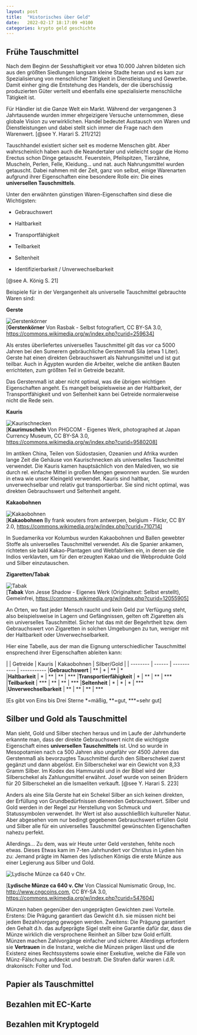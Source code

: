 ```yaml
---
layout: post
title:  "Historisches über Geld"
date:   2022-02-17 18:17:09 +0100
categories: krypto geld geschichte
---
```


## Frühe Tauschmittel

Nach dem Beginn der Sesshaftigkeit vor etwa 10.000 Jahren bildeten sich 
aus den größten Siedlungen langsam kleine Stadte heran und es kam zur Spezialisierung 
von menschlicher Tätigkeit in Dienstleistung und Gewerbe. Damit einher ging die
Entstehung des Handels, der die überschüssig produzierten Güter verteilt und ebenfalls
eine spezialisierte menschliche Tätigkeit ist. 

Für Händler ist die Ganze Welt ein Markt. Während der vergangenen 3 Jahrtausende 
wurden immer ehrgeizigere Versuche unternommen, diese globale Vision zu verwirklichen.
Handel bedeutet Austausch von Waren und Dienstleistungen und dabei stellt sich immer die 
Frage nach dem Warenwert. [@see Y. Harari S. 211/212]

Tauschhandel existiert sicher seit es moderne Menschen 
gibt. Aber wahrscheinlich haben auch die Neandertaler und vielleicht sogar die
Homo Erectus schon Dinge getauscht. Feuerstein, Pfeilspitzen, Tierzähne, Muscheln, Perlen, Felle, 
Kleidung... und nat. auch Nahrungsmittel wurden getauscht. Dabei nahmen mit der 
Zeit, ganz von selbst, einige Warenarten aufgrund ihrer Eigenschaften eine besondere 
Rolle ein: Die eines **universellen Tauschmittels**.

Unter den erwähnten günstigen Waren-Eigenschaften sind diese die Wichtigsten:

- Gebrauchswert

- Haltbarkeit

- Transportfähigkeit

- Teilbarkeit

- Seltenheit

- Identifizierbarkeit / Unverwechselbarkeit 

[@see A. König S. 21]

Beispiele für in der Vergangenheit als universelle Tauschmittel gebrauchte 
Waren sind: 

**Gerste**

![Gerstenkörner](/notes-on-crypto/assets/images/Gerstenkoerner-640x480.jpg "Gerstenkörner")<br/>
[**Gerstenkörner** Von Rasbak - Selbst fotografiert, CC BY-SA 3.0, https://commons.wikimedia.org/w/index.php?curid=259634]

Als erstes überliefertes universelles Tauschmittel gilt das vor ca 5000 Jahren bei
den Sumerern gebräuchliche Gerstenmaß Sila (etwa 1 Liter). Gerste hat einen direkten 
Gebrauchswert als Nahrungsmittel und ist gut teilbar. Auch in Ägypten wurden die Arbeiter, 
welche die antiken Bauten errichteten, zum größten Teil in Getreide bezahlt.  

Das Gerstenmaß ist aber nicht optimal, was die übrigen wichtigen Eigenschaften angeht.
Es mangelt beispielsweise an der Haltbarkeit, der Transportfähigkeit und von Seltenheit kann bei
Getreide normalerweise nicht die Rede sein.

**Kauris**

![Kaurischnecken](/notes-on-crypto/assets/images/Kaurischnecken-640x480.jpg "Kaurischnecken")<br/>
[**Kaurimuscheln** Von PHGCOM - Eigenes Werk, photographed at Japan Currency Museum, CC BY-SA 3.0, https://commons.wikimedia.org/w/index.php?curid=9580208]

Im antiken China, Teilen von Südostasien, Ozeanien und Afrika wurden lange Zeit
die Gehäuse von Kaurischnecken als universelles Tauschmittel verwendet. Die Kauris kamen
hauptsächlich von den Malediven, wo sie durch rel. einfache Mittel in großen Mengen
gewonnen wurden. Sie wurden in etwa wie unser Kleingeld verwendet. Kauris sind haltbar, 
unverwechselbar und relativ gut transportierbar. Sie sind nicht optimal, was direkten Gebrauchswert 
und Seltenheit angeht. 

**Kakaobohnen**

![Kakaobohnen](/notes-on-crypto/assets/images/Kakaobohnen-640x480.jpg "Kakaobohnen")<br/>
[**Kakaobohnen** By frank wouters from antwerpen, belgium - Flickr, CC BY 2.0, https://commons.wikimedia.org/w/index.php?curid=710714]

In Suedamerika vor Kolumbus wurden Kakaobohnen und Ballen gewebter 
Stoffe als universelles Tauschmittel verwendet. Als die Spanier ankamen, richteten 
sie bald Kakao-Plantagen und Webfabriken ein, in denen sie die Indios verklavten, 
um für den erzeugten Kakao und die Webprodukte Gold und Silber einzutauschen.

**Zigaretten/Tabak**

![Tabak](/notes-on-crypto/assets/images/Tabak-640x480.jpg "Tabak")<br/>
[**Tabak** Von Jesse Shadow - Eigenes Werk (Originaltext: Selbst erstellt), Gemeinfrei, https://commons.wikimedia.org/w/index.php?curid=12055905]

An Orten, wo fast jeder Mensch raucht und kein Geld zur 
Verfügung steht, also beispielsweise in Lagern und Gefängnissen, gelten oft Zigaretten als ein 
universelles Tauschmittel. Sicher hat das mit der Begehrtheit bzw. dem Gebrauchswert
von Zigaretten in solchen Umgebungen zu tun, weniger mit der Haltbarkeit oder Unverwechselbarkeit.

Hier eine Tabelle, aus der man die Eignung unterschiedlicher Tauschmittel ensprechend
ihrer Eigenschaften ableiten kann:

|                            | Getreide | Kauris | Kakaobohnen | Silber/Gold
|                            | -------- | ------ | ----------- | -----------
|**Gebrauchswert**           | \*\*     | \*     | \*\*        |  \*  
|**Haltbarkeit**             | \*       | \*\*   | \*\*        |  \*\*\*
|**Transportierfähigkeit**   | \*       | \*\*   | \*\*        |  \*\*\*
|**Teilbarkeit**             | \*\*\*   | \*\*   | \*\*        |  \*\*\*
|**Seltenheit**              | \*       | \*     | \*          |  \*\*\*
|**Unverwechselbarkeit**     | \*\*     | \*\*   | \*\*        |  \*\*\*

[Es gibt von Eins bis Drei Sterne \*=mäßig, \*\*=gut, \*\*\*=sehr gut]

## Silber und Gold als Tauschmittel

Man sieht, Gold und Silber stechen heraus und im Laufe der Jahrhunderte erkannte man, 
dass der direkte Gebrauchswert nicht die wichtigste Eigenschaft eines **universellen
Tauschmittels** ist. Und so wurde in Mesopotamien nach ca 500 Jahren also ungefähr
vor 4500 Jahren das Gerstenmaß als bevorzugtes Tauschmittel durch den Silberschekel
zuerst gegänzt und dann abgelöst. Ein Silberschekel war ein Gewicht von 8,33 Gramm
Silber. Im Kodex des Hammurabi und in der Bibel wird der Silberschekel als 
Zahlungsmittel erwähnt. Josef wurde von seinen Brüdern für 20 Silberschekel an die
Ismaeliten verkauft. [@see Y. Harari S. 223] 

Anders als eine Sila Gerste hat ein Schekel Silber an sich 
keinen direkten, der Erfüllung von Grundbedürfnissen dienenden Gebrauchswert. Silber und Gold werden in der Regel zur Herstellung 
von Schmuck und Statussymbolen verwendet. Ihr Wert ist also ausschließlich kultureller 
Natur. Aber abgesehen vom nur bedingt gegebenen Gebrauchswert erfüllen Gold und
Silber alle für ein universelles Tauschmittel gewünschten Eigenschaften nahezu perfekt.

Allerdings... Zu dem, was wir Heute unter Geld verstehen, fehlte noch etwas. Dieses Etwas 
kam im 7-ten Jahrhundert vor Christus in Lydien hin zu: Jemand prägte im Namen des 
lydischen Königs die erste Münze aus einer Legierung aus Silber und Gold. 

![Lydische Münze ca 640 v Chr.](/notes-on-crypto/assets/images/Lydische-Muenze-500x202.jpg "Lydische Münze ca 640 v. Chr.")

[**Lydische Münze ca 640 v. Chr** Von Classical Numismatic Group, Inc. http://www.cngcoins.com, CC BY-SA 3.0, https://commons.wikimedia.org/w/index.php?curid=547604]

Münzen haben gegenüber den ungeprägten Gewichten zwei Vorteile. Erstens: Die Prägung 
garantiert das Gewicht d.h. sie müssen nicht bei jedem Bezahlvorgang gewogen werden. 
Zweitens: Die Prägung garantiert den Gehalt d.h. das aufgeprägte Sigel stellt eine 
Garantie dafür dar, dass die Münze wirklich die versprochene Reinheit an Silber bzw 
Gold erfüllt. Münzen machen Zahlvorgänge einfacher und sicherer. Allerdings 
erfordern sie **Vertrauen** in die Instanz, welche die Münzen prägen lässt und die Existenz 
eines Rechtssystems sowie einer Exekutive, welche die Fälle von Münz-Fälschung 
aufdeckt und bestraft. Die Strafen dafür waren i.d.R. drakonisch: Folter und Tod.   

## Papier als Tauschmittel

## Bezahlen mit EC-Karte

## Bezahlen mit Kryptogeld


